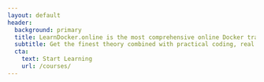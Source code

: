 ```yaml
---
layout: default
header:
  background: primary
  title: LearnDocker.online is the most comprehensive online Docker training program on the planet.​
  subtitle: Get the finest theory combined with practical coding, real world instructions, and tests to show mastery for FREE.
  cta:
    text: Start Learning
    url: /courses/
---
```

